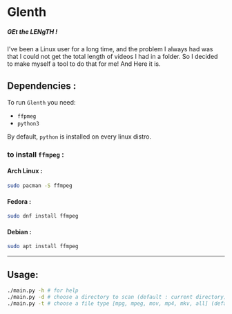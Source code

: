 # Glenth
##### GEt the LENgTH !
I've been a Linux user for a long time, and the problem I always had was that I could not get the total length of videos I had in a folder.
So I decided to make myself a tool to do that for me!
And Here it is.

## Dependencies :

To run `Glenth` you need:
* `ffpmeg`
* `python3`

By default, `python` is installed on every linux distro.

### to install `ffmpeg` :

#### Arch Linux :
```bash
sudo pacman -S ffmpeg
```

#### Fedora :
```bash
sudo dnf install ffmpeg
```

#### Debian :
```bash
sudo apt install ffmpeg
```

***

## Usage:
```bash
./main.py -h # for help 
./main.py -d # choose a directory to scan (default : current directory)
./main.py -t # choose a file type [mpg, mpeg, mov, mp4, mkv, all] (default : all)
```
